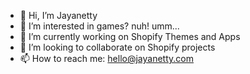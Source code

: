 - 👋 Hi, I’m Jayanetty
- 👀 I’m interested in games? nuh! umm...
- 🌱 I’m currently working on Shopify Themes and Apps 
- 💞️ I’m looking to collaborate on Shopify projects
- 📫 How to reach me: hello@jayanetty.com

<!---
jayanetty/jayanetty is a ✨ special ✨ repository because its `README.md` (this file) appears on your GitHub profile.
You can click the Preview link to take a look at your changes.
--->
